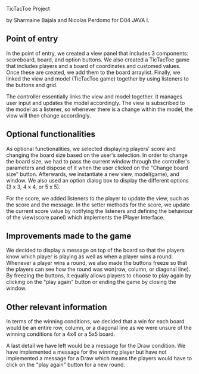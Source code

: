 
TicTacToe Project

by Sharmaine Bajala and Nicolas Perdomo for D04 JAVA I.


## Point of entry

In the point of entry, we created a view panel that includes 3 components: scoreboard, board, and option buttons. We also created a TicTacToe game that includes players and a board of coordinates and customed values. Once these are created, we add them to the board arraylist. Finally, we linked the view and model (TicTacToe game) together by using listeners to the buttons and grid. 

The controller essentially links the view and model together. It manages user input and updates the model accordingly. The view is subscribed to the model as a listener, so whenever there is a change within the model, the view will then change accordingly.

## Optional functionalities

As optional functionalities, we selected displaying players' score and changing the board size based on the user's selection. In order to change the board size, we had to pass the current window through the controller's parameters and dispose of it when the user clicked on the "Change board size" button. Afterwards, we instantiate a new view, model(game), and window. We also used an option dialog box to display the different options (3 x 3, 4 x 4, or 5 x 5).

For the score, we added listeners to the player to update the view, such as the score and the message. In the setter methods for the score, we update the current score value by notifying the listeners and defining the behaviour of the view(score panel) which implements the IPlayer Interface.

## Improvements made to the game

We decided to display a message on top of the board so that the players know which player is playing as well as when a player wins a round. Whenever a player wins a round, we also made the buttons freeze so that the players can see how the round was won(row, column, or diagonal line). By freezing the buttons, it equally allows players to choose to play again by clicking on the "play again" button or ending the game by closing the window.


## Other relevant information

In terms of the winning conditions, we decided that a win for each board would be an entire row, column, or a diagonal line as we were unsure of the winning conditions for a 4x4 or a 5x5 board.

A last detail we have left would be a message for the Draw condition. We have implemented a message for the winning player but have not implemented a message for a Draw which means the players would have to click on the "play again" button for a new round.